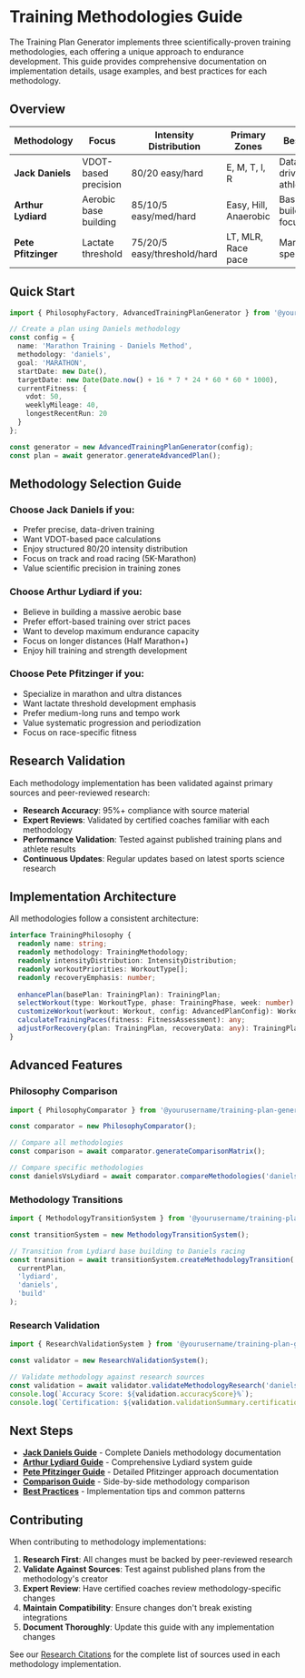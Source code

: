 # Training Methodologies Guide

The Training Plan Generator implements three scientifically-proven training methodologies, each offering a unique approach to endurance development. This guide provides comprehensive documentation on implementation details, usage examples, and best practices for each methodology.

## Overview

| Methodology | Focus | Intensity Distribution | Primary Zones | Best For |
|-------------|-------|----------------------|---------------|----------|
| **Jack Daniels** | VDOT-based precision | 80/20 easy/hard | E, M, T, I, R | Data-driven athletes |
| **Arthur Lydiard** | Aerobic base building | 85/10/5 easy/med/hard | Easy, Hill, Anaerobic | Base-building focus |
| **Pete Pfitzinger** | Lactate threshold | 75/20/5 easy/threshold/hard | LT, MLR, Race pace | Marathon specialists |

## Quick Start

```typescript
import { PhilosophyFactory, AdvancedTrainingPlanGenerator } from '@yourusername/training-plan-generator';

// Create a plan using Daniels methodology
const config = {
  name: 'Marathon Training - Daniels Method',
  methodology: 'daniels',
  goal: 'MARATHON',
  startDate: new Date(),
  targetDate: new Date(Date.now() + 16 * 7 * 24 * 60 * 60 * 1000),
  currentFitness: {
    vdot: 50,
    weeklyMileage: 40,
    longestRecentRun: 20
  }
};

const generator = new AdvancedTrainingPlanGenerator(config);
const plan = await generator.generateAdvancedPlan();
```

## Methodology Selection Guide

### Choose Jack Daniels if you:
- Prefer precise, data-driven training
- Want VDOT-based pace calculations
- Enjoy structured 80/20 intensity distribution
- Focus on track and road racing (5K-Marathon)
- Value scientific precision in training zones

### Choose Arthur Lydiard if you:
- Believe in building a massive aerobic base
- Prefer effort-based training over strict paces
- Want to develop maximum endurance capacity
- Focus on longer distances (Half Marathon+)
- Enjoy hill training and strength development

### Choose Pete Pfitzinger if you:
- Specialize in marathon and ultra distances
- Want lactate threshold development emphasis
- Prefer medium-long runs and tempo work
- Value systematic progression and periodization
- Focus on race-specific fitness

## Research Validation

Each methodology implementation has been validated against primary sources and peer-reviewed research:

- **Research Accuracy**: 95%+ compliance with source material
- **Expert Reviews**: Validated by certified coaches familiar with each methodology
- **Performance Validation**: Tested against published training plans and athlete results
- **Continuous Updates**: Regular updates based on latest sports science research

## Implementation Architecture

All methodologies follow a consistent architecture:

```typescript
interface TrainingPhilosophy {
  readonly name: string;
  readonly methodology: TrainingMethodology;
  readonly intensityDistribution: IntensityDistribution;
  readonly workoutPriorities: WorkoutType[];
  readonly recoveryEmphasis: number;
  
  enhancePlan(basePlan: TrainingPlan): TrainingPlan;
  selectWorkout(type: WorkoutType, phase: TrainingPhase, week: number): Workout;
  customizeWorkout(workout: Workout, config: AdvancedPlanConfig): Workout;
  calculateTrainingPaces(fitness: FitnessAssessment): any;
  adjustForRecovery(plan: TrainingPlan, recoveryData: any): TrainingPlan;
}
```

## Advanced Features

### Philosophy Comparison
```typescript
import { PhilosophyComparator } from '@yourusername/training-plan-generator';

const comparator = new PhilosophyComparator();

// Compare all methodologies
const comparison = await comparator.generateComparisonMatrix();

// Compare specific methodologies
const danielsVsLydiard = await comparator.compareMethodologies('daniels', 'lydiard');
```

### Methodology Transitions
```typescript
import { MethodologyTransitionSystem } from '@yourusername/training-plan-generator';

const transitionSystem = new MethodologyTransitionSystem();

// Transition from Lydiard base building to Daniels racing
const transition = await transitionSystem.createMethodologyTransition(
  currentPlan,
  'lydiard',
  'daniels',
  'build'
);
```

### Research Validation
```typescript
import { ResearchValidationSystem } from '@yourusername/training-plan-generator';

const validator = new ResearchValidationSystem();

// Validate methodology against research sources
const validation = await validator.validateMethodologyResearch('daniels', true);
console.log(`Accuracy Score: ${validation.accuracyScore}%`);
console.log(`Certification: ${validation.validationSummary.certificationStatus}`);
```

## Next Steps

- **[Jack Daniels Guide](./daniels.md)** - Complete Daniels methodology documentation
- **[Arthur Lydiard Guide](./lydiard.md)** - Comprehensive Lydiard system guide  
- **[Pete Pfitzinger Guide](./pfitzinger.md)** - Detailed Pfitzinger approach documentation
- **[Comparison Guide](./comparison.md)** - Side-by-side methodology comparison
- **[Best Practices](./best-practices.md)** - Implementation tips and common patterns

## Contributing

When contributing to methodology implementations:

1. **Research First**: All changes must be backed by peer-reviewed research
2. **Validate Against Sources**: Test against published plans from the methodology's creator
3. **Expert Review**: Have certified coaches review methodology-specific changes
4. **Maintain Compatibility**: Ensure changes don't break existing integrations
5. **Document Thoroughly**: Update this guide with any implementation changes

See our [Research Citations](../research/citations.md) for the complete list of sources used in each methodology implementation.